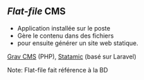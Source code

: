 ## _Flat-file_ CMS

- Application installée sur le poste
- Gère le contenu dans des fichiers
- pour ensuite générer un site web statique.

[Grav CMS](https://getgrav.org/) (PHP), [Statamic](https://statamic.com/) (basé sur Laravel)

Note:
Flat-file fait référence à la BD